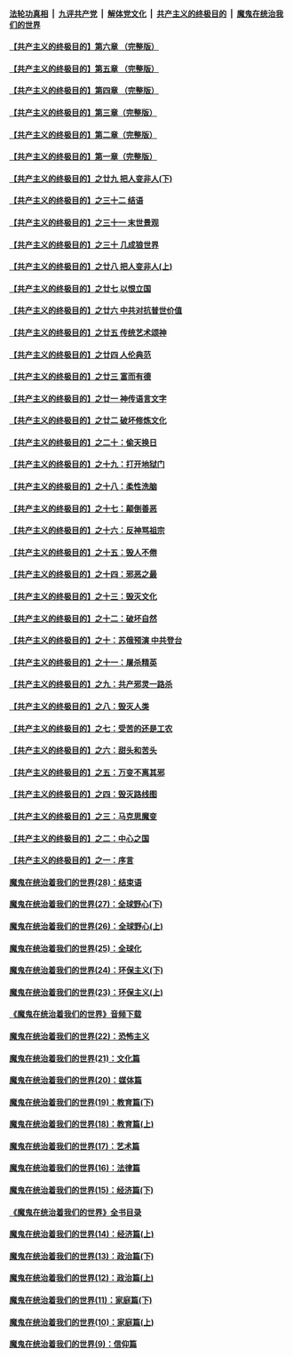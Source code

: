 ####  [法轮功真相](../../../../basic/blob/master/README.md?t=05220931) &nbsp;|&nbsp; [九评共产党](../../../../9ping.md/blob/master/README.md?t=05220931) &nbsp;|&nbsp; [解体党文化](../../../../jtdwh.md/blob/master/README.md?t=05220931)  &nbsp;|&nbsp; [共产主义的终极目的](../../../../gczydzjmd.md/blob/master/README.md?t=05220931) &nbsp;|&nbsp; [魔鬼在统治我们的世界](../../../../mgztzwmdsj.md/blob/master/README.md?t=05220931) 

#### [【共产主义的终极目的】第六章 （完整版）](../pages/nsc422/n11428913.md?t=05220931) 

#### [【共产主义的终极目的】第五章 （完整版）](../pages/nsc422/n11428912.md?t=05220931) 

#### [【共产主义的终极目的】第四章 （完整版）](../pages/nsc422/n11428907.md?t=05220931) 

#### [【共产主义的终极目的】第三章（完整版）](../pages/nsc422/n11428848.md?t=05220931) 

#### [【共产主义的终极目的】第二章（完整版）](../pages/nsc422/n11428831.md?t=05220931) 

#### [【共产主义的终极目的】第一章（完整版）](../pages/nsc422/n11417651.md?t=05220931) 

#### [【共产主义的终极目的】之廿九 把人变非人(下)](../pages/nsc422/n11344140.md?t=05220931) 

#### [【共产主义的终极目的】之三十二 结语](../pages/nsc422/n11360535.md?t=05220931) 

#### [【共产主义的终极目的】之三十一 末世景观](../pages/nsc422/n11351129.md?t=05220931) 

#### [【共产主义的终极目的】之三十 几成狼世界](../pages/nsc422/n11348280.md?t=05220931) 

#### [【共产主义的终极目的】之廿八 把人变非人(上)](../pages/nsc422/n11340492.md?t=05220931) 

#### [【共产主义的终极目的】之廿七 以恨立国](../pages/nsc422/n11336944.md?t=05220931) 

#### [【共产主义的终极目的】之廿六 中共对抗普世价值](../pages/nsc422/n11324785.md?t=05220931) 

#### [【共产主义的终极目的】之廿五 传统艺术颂神](../pages/nsc422/n11296396.md?t=05220931) 

#### [【共产主义的终极目的】之廿四 人伦典范](../pages/nsc422/n11296397.md?t=05220931) 

#### [【共产主义的终极目的】之廿三 富而有德](../pages/nsc422/n11283598.md?t=05220931) 

#### [【共产主义的终极目的】之廿一 神传语言文字](../pages/nsc422/n11263265.md?t=05220931) 

#### [【共产主义的终极目的】之廿二 破坏修炼文化](../pages/nsc422/n11245728.md?t=05220931) 

#### [【共产主义的终极目的】之二十：偷天换日](../pages/nsc422/n11238846.md?t=05220931) 

#### [【共产主义的终极目的】之十九：打开地狱门](../pages/nsc422/n11206376.md?t=05220931) 

#### [【共产主义的终极目的】之十八：柔性洗脑](../pages/nsc422/n11199994.md?t=05220931) 

#### [【共产主义的终极目的】之十七：颠倒善恶](../pages/nsc422/n11179782.md?t=05220931) 

#### [【共产主义的终极目的】之十六：反神骂祖宗](../pages/nsc422/n11166798.md?t=05220931) 

#### [【共产主义的终极目的】之十五：毁人不倦](../pages/nsc422/n11166792.md?t=05220931) 

#### [【共产主义的终极目的】之十四：邪恶之最](../pages/nsc422/n11150249.md?t=05220931) 

#### [【共产主义的终极目的】之十三：毁灭文化](../pages/nsc422/n11135227.md?t=05220931) 

#### [【共产主义的终极目的】之十二：破坏自然](../pages/nsc422/n11135214.md?t=05220931) 

#### [【共产主义的终极目的】之十：苏俄预演 中共登台](../pages/nsc422/n11118424.md?t=05220931) 

#### [【共产主义的终极目的】之十一：屠杀精英](../pages/nsc422/n11118442.md?t=05220931) 

#### [【共产主义的终极目的】之九：共产邪灵一路杀](../pages/nsc422/n11114139.md?t=05220931) 

#### [【共产主义的终极目的】之八：毁灭人类](../pages/nsc422/n11108503.md?t=05220931) 

#### [【共产主义的终极目的】之七：受苦的还是工农](../pages/nsc422/n11101809.md?t=05220931) 

#### [【共产主义的终极目的】之六：甜头和苦头](../pages/nsc422/n11096971.md?t=05220931) 

#### [【共产主义的终极目的】之五：万变不离其邪](../pages/nsc422/n11091285.md?t=05220931) 

#### [【共产主义的终极目的】之四：毁灭路线图](../pages/nsc422/n11086284.md?t=05220931) 

#### [【共产主义的终极目的】之三：马克思魔变](../pages/nsc422/n11061941.md?t=05220931) 

#### [【共产主义的终极目的】之二：中心之国](../pages/nsc422/n11047728.md?t=05220931) 

#### [【共产主义的终极目的】之一：序言](../pages/nsc422/n11086077.md?t=05220931) 

#### [魔鬼在统治着我们的世界(28)：结束语](../pages/nsc422/n10936246.md?t=05220931) 

#### [魔鬼在统治着我们的世界(27)：全球野心(下)](../pages/nsc422/n10928319.md?t=05220931) 

#### [魔鬼在统治着我们的世界(26)：全球野心(上)](../pages/nsc422/n10900318.md?t=05220931) 

#### [魔鬼在统治着我们的世界(25)：全球化](../pages/nsc422/n10788205.md?t=05220931) 

#### [魔鬼在统治着我们的世界(24)：环保主义(下)](../pages/nsc422/n10695307.md?t=05220931) 

#### [魔鬼在统治着我们的世界(23)：环保主义(上)](../pages/nsc422/n10688613.md?t=05220931) 

#### [《魔鬼在统治着我们的世界》音频下载](../pages/nsc422/n10635553.md?t=05220931) 

#### [魔鬼在统治着我们的世界(22)：恐怖主义](../pages/nsc422/n10614727.md?t=05220931) 

#### [魔鬼在统治着我们的世界(21)：文化篇](../pages/nsc422/n10597706.md?t=05220931) 

#### [魔鬼在统治着我们的世界(20)：媒体篇](../pages/nsc422/n10586579.md?t=05220931) 

#### [魔鬼在统治着我们的世界(19)：教育篇(下)](../pages/nsc422/n10564808.md?t=05220931) 

#### [魔鬼在统治着我们的世界(18)：教育篇(上)](../pages/nsc422/n10526970.md?t=05220931) 

#### [魔鬼在统治着我们的世界(17)：艺术篇](../pages/nsc422/n10499093.md?t=05220931) 

#### [魔鬼在统治着我们的世界(16)：法律篇](../pages/nsc422/n10485969.md?t=05220931) 

#### [魔鬼在统治着我们的世界(15)：经济篇(下)](../pages/nsc422/n10469975.md?t=05220931) 

#### [《魔鬼在统治着我们的世界》全书目录](../pages/nsc422/n10464261.md?t=05220931) 

#### [魔鬼在统治着我们的世界(14)：经济篇(上)](../pages/nsc422/n10457370.md?t=05220931) 

#### [魔鬼在统治着我们的世界(13)：政治篇(下)](../pages/nsc422/n10448270.md?t=05220931) 

#### [魔鬼在统治着我们的世界(12)：政治篇(上)](../pages/nsc422/n10444576.md?t=05220931) 

#### [魔鬼在统治着我们的世界(11)：家庭篇(下)](../pages/nsc422/n10440961.md?t=05220931) 

#### [魔鬼在统治着我们的世界(10)：家庭篇(上)](../pages/nsc422/n10435448.md?t=05220931) 

#### [魔鬼在统治着我们的世界(9)：信仰篇](../pages/nsc422/n10432159.md?t=05220931) 

